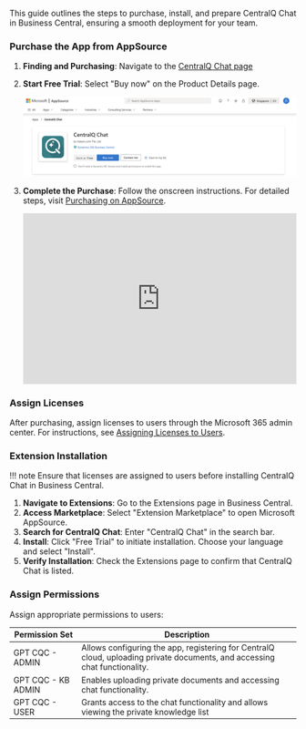This guide outlines the steps to purchase, install, and prepare CentralQ Chat in Business Central, ensuring a smooth deployment for your team.

### Purchase the App from AppSource

1. **Finding and Purchasing**: Navigate to the [CentralQ Chat page](https://appsource.microsoft.com/en-us/product/dynamics-365-business-central/PUBID.katson_com%7CAID.centralq-chat%7CPAPPID.98a1b34c-3b9e-445a-b39b-47b5f35b80b2-preview?flightCodes=ab88b72c488c4f8e9c26070a3fa6edfe&tab=Overview) 
2. **Start Free Trial**: Select "Buy now" on the Product Details page.

    ![Buy Now](../assets/img/centralq-chat-buy-now.png)
3. **Complete the Purchase**: Follow the onscreen instructions. For detailed steps, visit [Purchasing on AppSource](https://learn.microsoft.com/en-us/marketplace/purchase-software-appsource).

    <div style="padding:62.5% 0 0 0;position:relative;"><iframe src="https://player.vimeo.com/video/905073846?badge=0&amp;autopause=0&amp;player_id=0&amp;app_id=58479" frameborder="0" allow="autoplay; fullscreen; picture-in-picture" style="position:absolute;top:0;left:0;width:100%;height:100%;" title="CentralQ Chat - Purchase"></iframe></div><script src="https://player.vimeo.com/api/player.js"></script>

### Assign Licenses

After purchasing, assign licenses to users through the Microsoft 365 admin center. For instructions, see [Assigning Licenses to Users](https://learn.microsoft.com/en-us/microsoft-365/admin/manage/assign-licenses-to-users?view=o365-worldwide#use-the-licenses-page-to-assign-licenses-to-users).

### Extension Installation

!!! note
    Ensure that licenses are assigned to users before installing CentralQ Chat in Business Central.

1. **Navigate to Extensions**: Go to the Extensions page in Business Central.
2. **Access Marketplace**: Select "Extension Marketplace" to open Microsoft AppSource.
3. **Search for CentralQ Chat**: Enter "CentralQ Chat" in the search bar.
4. **Install**: Click "Free Trial" to initiate installation. Choose your language and select "Install".
5. **Verify Installation**: Check the Extensions page to confirm that CentralQ Chat is listed.

### Assign Permissions

Assign appropriate permissions to users:

| Permission Set     | Description |
|--------------------|-------------|
| GPT CQC - ADMIN    | Allows configuring the app, registering for CentralQ cloud, uploading private documents, and accessing chat functionality. |
| GPT CQC - KB ADMIN | Enables uploading private documents and accessing chat functionality. |
| GPT CQC - USER     | Grants access to the chat functionality and allows viewing the private knowledge list|
